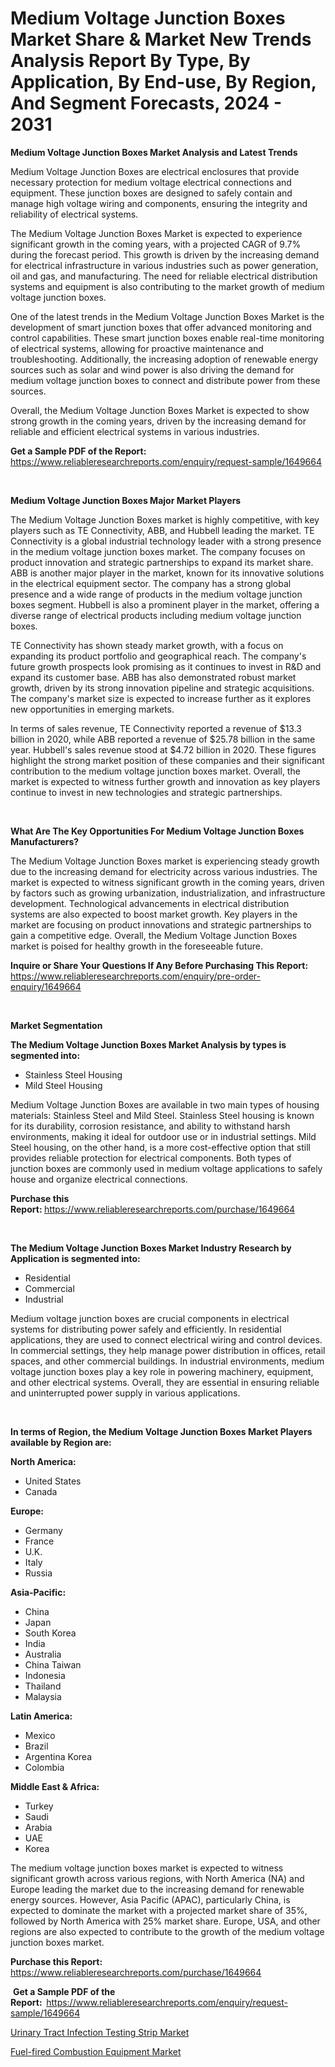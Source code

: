 <p><h1>Medium Voltage Junction Boxes Market Share & Market New Trends Analysis Report By Type, By Application, By End-use, By Region, And Segment Forecasts, 2024 - 2031</h1></p><p><strong>Medium Voltage Junction Boxes Market Analysis and Latest Trends</strong></p>
<p><p>Medium Voltage Junction Boxes are electrical enclosures that provide necessary protection for medium voltage electrical connections and equipment. These junction boxes are designed to safely contain and manage high voltage wiring and components, ensuring the integrity and reliability of electrical systems.</p><p>The Medium Voltage Junction Boxes Market is expected to experience significant growth in the coming years, with a projected CAGR of 9.7% during the forecast period. This growth is driven by the increasing demand for electrical infrastructure in various industries such as power generation, oil and gas, and manufacturing. The need for reliable electrical distribution systems and equipment is also contributing to the market growth of medium voltage junction boxes.</p><p>One of the latest trends in the Medium Voltage Junction Boxes Market is the development of smart junction boxes that offer advanced monitoring and control capabilities. These smart junction boxes enable real-time monitoring of electrical systems, allowing for proactive maintenance and troubleshooting. Additionally, the increasing adoption of renewable energy sources such as solar and wind power is also driving the demand for medium voltage junction boxes to connect and distribute power from these sources.</p><p>Overall, the Medium Voltage Junction Boxes Market is expected to show strong growth in the coming years, driven by the increasing demand for reliable and efficient electrical systems in various industries.</p></p>
<p><strong>Get a Sample PDF of the Report:&nbsp;</strong> <a href="https://www.reliableresearchreports.com/enquiry/request-sample/1649664">https://www.reliableresearchreports.com/enquiry/request-sample/1649664</a></p>
<p>&nbsp;</p>
<p><strong>Medium Voltage Junction Boxes Major Market Players</strong></p>
<p><p>The Medium Voltage Junction Boxes market is highly competitive, with key players such as TE Connectivity, ABB, and Hubbell leading the market. TE Connectivity is a global industrial technology leader with a strong presence in the medium voltage junction boxes market. The company focuses on product innovation and strategic partnerships to expand its market share. ABB is another major player in the market, known for its innovative solutions in the electrical equipment sector. The company has a strong global presence and a wide range of products in the medium voltage junction boxes segment. Hubbell is also a prominent player in the market, offering a diverse range of electrical products including medium voltage junction boxes.</p><p>TE Connectivity has shown steady market growth, with a focus on expanding its product portfolio and geographical reach. The company's future growth prospects look promising as it continues to invest in R&D and expand its customer base. ABB has also demonstrated robust market growth, driven by its strong innovation pipeline and strategic acquisitions. The company's market size is expected to increase further as it explores new opportunities in emerging markets.</p><p>In terms of sales revenue, TE Connectivity reported a revenue of $13.3 billion in 2020, while ABB reported a revenue of $25.78 billion in the same year. Hubbell's sales revenue stood at $4.72 billion in 2020. These figures highlight the strong market position of these companies and their significant contribution to the medium voltage junction boxes market. Overall, the market is expected to witness further growth and innovation as key players continue to invest in new technologies and strategic partnerships.</p></p>
<p>&nbsp;</p>
<p><strong>What Are The Key Opportunities For Medium Voltage Junction Boxes Manufacturers?</strong></p>
<p><p>The Medium Voltage Junction Boxes market is experiencing steady growth due to the increasing demand for electricity across various industries. The market is expected to witness significant growth in the coming years, driven by factors such as growing urbanization, industrialization, and infrastructure development. Technological advancements in electrical distribution systems are also expected to boost market growth. Key players in the market are focusing on product innovations and strategic partnerships to gain a competitive edge. Overall, the Medium Voltage Junction Boxes market is poised for healthy growth in the foreseeable future.</p></p>
<p><strong>Inquire or Share Your Questions If Any Before Purchasing This Report:</strong> <a href="https://www.reliableresearchreports.com/enquiry/pre-order-enquiry/1649664">https://www.reliableresearchreports.com/enquiry/pre-order-enquiry/1649664</a></p>
<p>&nbsp;</p>
<p><strong>Market Segmentation</strong></p>
<p><strong>The Medium Voltage Junction Boxes Market Analysis by types is segmented into:</strong></p>
<p><ul><li>Stainless Steel Housing</li><li>Mild Steel Housing</li></ul></p>
<p><p>Medium Voltage Junction Boxes are available in two main types of housing materials: Stainless Steel and Mild Steel. Stainless Steel housing is known for its durability, corrosion resistance, and ability to withstand harsh environments, making it ideal for outdoor use or in industrial settings. Mild Steel housing, on the other hand, is a more cost-effective option that still provides reliable protection for electrical components. Both types of junction boxes are commonly used in medium voltage applications to safely house and organize electrical connections.</p></p>
<p><strong>Purchase this Report:&nbsp;</strong><a href="https://www.reliableresearchreports.com/purchase/1649664">https://www.reliableresearchreports.com/purchase/1649664</a></p>
<p>&nbsp;</p>
<p><strong>The Medium Voltage Junction Boxes Market Industry Research by Application is segmented into:</strong></p>
<p><ul><li>Residential</li><li>Commercial</li><li>Industrial</li></ul></p>
<p><p>Medium voltage junction boxes are crucial components in electrical systems for distributing power safely and efficiently. In residential applications, they are used to connect electrical wiring and control devices. In commercial settings, they help manage power distribution in offices, retail spaces, and other commercial buildings. In industrial environments, medium voltage junction boxes play a key role in powering machinery, equipment, and other electrical systems. Overall, they are essential in ensuring reliable and uninterrupted power supply in various applications.</p></p>
<p>&nbsp;</p>
<p><strong>In terms of Region, the Medium Voltage Junction Boxes Market Players available by Region are:</strong></p>
<p>
    <p> <strong> North America: </strong>
        <ul>
            <li>United States</li>
            <li>Canada</li>
        </ul>
        </p> 
    <p> <strong> Europe: </strong>
        <ul>
            <li>Germany</li>
            <li>France</li>
            <li>U.K.</li>
            <li>Italy</li>
            <li>Russia</li>
        </ul>
        </p> 
    <p> <strong> Asia-Pacific: </strong>
        <ul>
            <li>China</li>
            <li>Japan</li>
            <li>South Korea</li>
            <li>India</li>
            <li>Australia</li>
            <li>China Taiwan</li>
            <li>Indonesia</li>
            <li>Thailand</li>
            <li>Malaysia</li>
        </ul>
        </p> 
    <p> <strong> Latin America: </strong>
        <ul>
            <li>Mexico</li>
            <li>Brazil</li>
            <li>Argentina Korea</li>
            <li>Colombia</li>
        </ul>
        </p> 
    <p> <strong> Middle East & Africa: </strong>
        <ul>
            <li>Turkey</li>
            <li>Saudi</li>
            <li>Arabia</li>
            <li>UAE</li>
            <li>Korea</li>
        </ul>
    </p>
    </p>
<p><p>The medium voltage junction boxes market is expected to witness significant growth across various regions, with North America (NA) and Europe leading the market due to the increasing demand for renewable energy sources. However, Asia Pacific (APAC), particularly China, is expected to dominate the market with a projected market share of 35%, followed by North America with 25% market share. Europe, USA, and other regions are also expected to contribute to the growth of the medium voltage junction boxes market.</p></p>
<p><strong>Purchase this Report: </strong><a href="https://www.reliableresearchreports.com/purchase/1649664">https://www.reliableresearchreports.com/purchase/1649664</a></p>
<p>&nbsp;<strong>Get a Sample PDF of the Report:&nbsp;&nbsp;</strong><a href="https://www.reliableresearchreports.com/enquiry/request-sample/1649664">https://www.reliableresearchreports.com/enquiry/request-sample/1649664</a></p>
<p><strong></strong></p>
<p><p><a href="https://github.com/singletonthaxterkelliehr2df/Market-Research-Report-List-1/blob/main/urinary-tract-infection-testing-strip-market.md">Urinary Tract Infection Testing Strip Market</a></p><p><a href="https://github.com/RichRobinson5/Market-Research-Report-List-3/blob/main/fuel-fired-combustion-equipment-market.md">Fuel-fired Combustion Equipment Market</a></p></p>